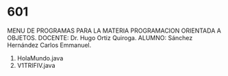 # 601

MENU DE PROGRAMAS PARA LA MATERIA PROGRAMACION ORIENTADA A OBJETOS.
DOCENTE: Dr. Hugo Ortiz Quiroga.
ALUMNO: Sánchez Hernández Carlos Emmanuel.

1. HolaMundo.java
2. V1TRIFIV.java